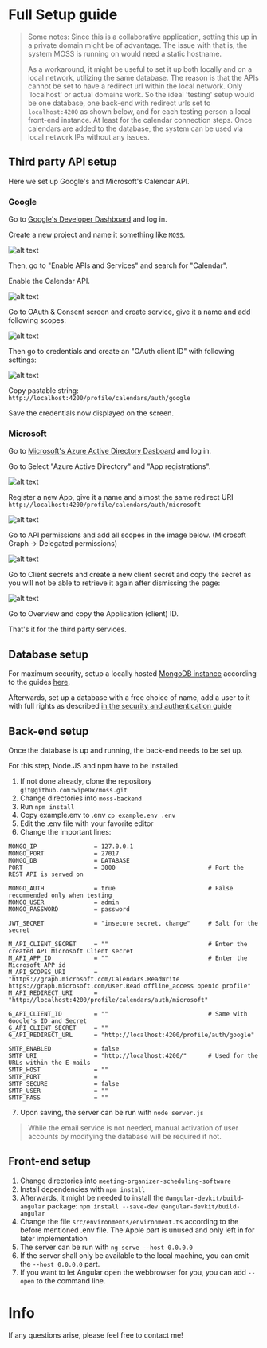 # Full Setup guide
> Some notes: 
> Since this is a collaborative application, setting this up in a private domain might be of advantage.
> The issue with that is, the system MOSS is running on would need a static hostname.
> 
> As a workaround, it might be useful to set it up both locally and on a local network, utilizing the same database.
> The reason is that the APIs cannot be set to have a redirect url within the local network. Only 'localhost' or actual domains work.
> So the ideal 'testing' setup would be one database, one back-end with redirect urls set to `localhost:4200` as shown below, and for each testing person a local front-end instance. At least for the calendar connection steps. Once calendars are added to the database, the system can be used via local network IPs without any issues.
## Third party API setup
Here we set up Google's and Microsoft's Calendar API.
### Google
Go to [Google's Developer Dashboard](https://console.developers.google.com/apis/dashboard) and log in.

Create a new project and name it something like `MOSS`.

![alt text](gfx/google-dashboard/new_project.png "Creating a new project")

Then, go to "Enable APIs and Services" and search for "Calendar".

Enable the Calendar API.

![alt text](gfx/google-dashboard/enable_calendar.png "Enabling calendar")

Go to OAuth & Consent screen and create service, give it a name and add following scopes:

![alt text](gfx/google-dashboard/consent_screen_scope.png "Selecting scopes")

Then go to credentials and create an "OAuth client ID" with following settings:

![alt text](gfx/google-dashboard/oauth_client_id.png "OAuth client id")

Copy pastable string: `http://localhost:4200/profile/calendars/auth/google`

Save the credentials now displayed on the screen.


### Microsoft

Go to [Microsoft's Azure Active Directory Dasboard](https://aad.portal.azure.com/) and log in.

Go to Select "Azure Active Directory" and "App registrations".

![alt text](gfx/microsoft-dashboard/dashboard.png "AAD dashboard")

Register a new App, give it a name and almost the same redirect URI `http://localhost:4200/profile/calendars/auth/microsoft`

![alt text](gfx/microsoft-dashboard/new_app.png "App registration")

Go to API permissions and add all scopes in the image below. (Microsoft Graph -> Delegated permissions)

![alt text](gfx/microsoft-dashboard/scopes.png "Required scopes")

Go to Client secrets and create a new client secret and copy the secret as you will not be able to retrieve it again after dismissing the page:

![alt text](gfx/microsoft-dashboard/secret.png "Create secret")

Go to Overview and copy the Application (client) ID.

That's it for the third party services.

## Database setup
For maximum security, setup a locally hosted [MongoDB instance](https://www.mongodb.com/) according to the guides [here](https://docs.mongodb.com/manual/installation/#mongodb-community-edition-installation-tutorials).

Afterwards, set up a database with a free choice of name, add a user to it with full rights as described [in the security and authentication guide](https://docs.mongodb.com/manual/core/authentication/)

## Back-end setup
Once the database is up and running, the back-end needs to be set up.

For this step, Node.JS and npm have to be installed.

1. If not done already, clone the repository `git@github.com:wipeDx/moss.git`
2. Change directories into `moss-backend`
3. Run `npm install`
4. Copy example.env to .env `cp example.env .env`
5. Edit the .env file with your favorite editor
6. Change the important lines:
```
MONGO_IP                = 127.0.0.1
MONGO_PORT              = 27017
MONGO_DB                = DATABASE
PORT                    = 3000                          # Port the REST API is served on

MONGO_AUTH              = true                          # False recommended only when testing
MONGO_USER              = admin
MONGO_PASSWORD          = password

JWT_SECRET              = "insecure secret, change"     # Salt for the secret

M_API_CLIENT_SECRET     = ""                            # Enter the created API Microsoft Client secret
M_API_APP_ID            = ""                            # Enter the Microsoft APP id
M_API_SCOPES_URI        = "https://graph.microsoft.com/Calendars.ReadWrite https://graph.microsoft.com/User.Read offline_access openid profile"
M_API_REDIRECT_URI      = "http://localhost:4200/profile/calendars/auth/microsoft"

G_API_CLIENT_ID         = ""                            # Same with Google's ID and Secret
G_API_CLIENT_SECRET     = ""
G_API_REDIRECT_URL      = "http://localhost:4200/profile/auth/google"

SMTP_ENABLED            = false
SMTP_URI                = "http://localhost:4200/"      # Used for the URLs within the E-mails
SMTP_HOST               = ""                            
SMTP_PORT               = 
SMTP_SECURE             = false
SMTP_USER               = ""
SMTP_PASS               = ""
```
7. Upon saving, the server can be run with `node server.js`

> While the email service is not needed, manual activation of user accounts by modifying the database will be required if not.

## Front-end setup

1. Change directories into `meeting-organizer-scheduling-software`
2. Install dependencies with `npm install`
3. Afterwards, it might be needed to install the `@angular-devkit/build-angular` package: `npm install --save-dev @angular-devkit/build-angular`
4. Change the file `src/environments/environment.ts` according to the before mentioned .env file. The Apple part is unused and only left in for later implementation
5. The server can be run with `ng serve --host 0.0.0.0`
6. If the server shall only be available to the local machine, you can omit the `--host 0.0.0.0` part.
7. If you want to let Angular open the webbrowser for you, you can add `--open` to the command line.


# Info
If any questions arise, please feel free to contact me!

